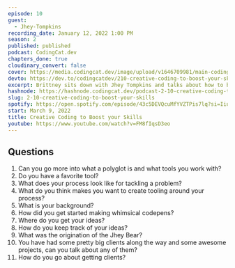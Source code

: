 ```yaml
---
episode: 10
guest:
  - Jhey-Tompkins
recording_date: January 12, 2022 1:00 PM
season: 2
published: published
podcast: CodingCat.dev
chapters_done: true
cloudinary_convert: false
cover: https://media.codingcat.dev/image/upload/v1646709981/main-codingcatdev-photo/Creative_Coding_to_Boost_your_Skills.png
devto: https://dev.to/codingcatdev/210-creative-coding-to-boost-your-skills-15nc
excerpt: Brittney sits down with Jhey Tompkins and talks about how to be creative while improving your skills.
hashnode: https://hashnode.codingcat.dev/podcast-2-10-creative-coding-to-boost-your-skills
slug: 2-10-creative-coding-to-boost-your-skills
spotify: https://open.spotify.com/episode/43c5DEVQcuMfYVZTPis7lq?si=Iiu9rwtAR0-tcaLbqCCOwQ
start: March 9, 2022
title: Creative Coding to Boost your Skills
youtube: https://www.youtube.com/watch?v=FM8fIqsD3eo
---
```


## Questions

1. Can you go more into what a polyglot is and what tools you work with?
2. Do you have a favorite tool?
3. What does your process look like for tackling a problem?
4. What do you think makes you want to create tooling around your process?
5. What is your background?
6. How did you get started making whimsical codepens?
7. Where do you get your ideas?
8. How do you keep track of your ideas?
9. What was the origination of the Jhey Bear?
10. You have had some pretty big clients along the way and some awesome projects, can you talk about any of them?
11. How do you go about getting clients?
